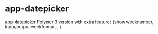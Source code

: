 # app-datepicker
app-datepicker Polymer 3 version with extra features (show weeknumber, input/output weekformat,...)
